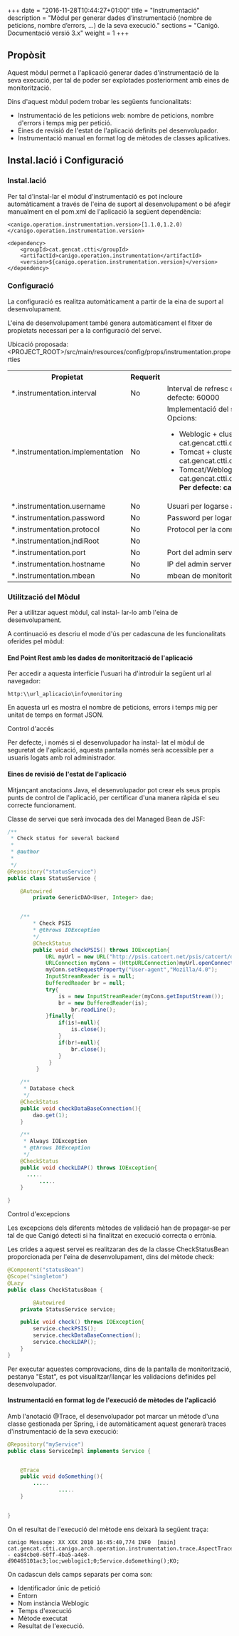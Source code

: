 +++
date        = "2016-11-28T10:44:27+01:00"
title       = "Instrumentació"
description = "Mòdul per generar dades d’instrumentació (nombre de peticions, nombre d’errors, …) de la seva execució."
sections    = "Canigó. Documentació versió 3.x"
weight      = 1
+++

## Propòsit

Aquest mòdul permet a l'aplicació generar dades d'instrumentació de la seva execució, per tal de poder ser explotades posteriorment amb eines de monitorització.

Dins d'aquest mòdul podem trobar les següents funcionalitats:

* Instrumentació de les peticions web: nombre de peticions, nombre d'errors i temps mig per petició.
* Eines de revisió de l'estat de l'aplicació definits pel desenvolupador.
* Instrumentació manual en format log de mètodes de classes aplicatives.

## Instal.lació i Configuració

### Instal.lació

Per tal d'instal-lar el mòdul d'instrumentació es pot incloure automàticament a través de l'eina de suport al desenvolupament o bé afegir manualment en el pom.xml de l'aplicació la següent dependència:

```
<canigo.operation.instrumentation.version>[1.1.0,1.2.0)</canigo.operation.instrumentation.version>

<dependency>
    <groupId>cat.gencat.ctti</groupId>
    <artifactId>canigo.operation.instrumentation</artifactId>
    <version>${canigo.operation.instrumentation.version}</version>
</dependency>
```

### Configuració

La configuració es realitza automàticament a partir de la eina de suport al desenvolupament.

L'eina de desenvolupament també genera automàticament el fitxer de propietats necessari per a la configuració del servei.  

Ubicació proposada: <PROJECT_ROOT>/src/main/resources/config/props/instrumentation.properties

<table>
    <tbody>
        <tr>
            <th><b>Propietat</b></th>
            <th><b>Requerit</b></th>
            <th><b>Descripció</b></th>
        </tr>
        <tr>
            <td> *.instrumentation.interval </td>
            <td> No </td>
            <td> Interval de refresc de les dades instrumentades en l'aplicació de monitorització. Per defecte: 60000 </td>
        </tr>
        <tr>
            <td> *.instrumentation.implementation </td>
            <td> No </td>
            <td> Implementació del servei per als diferents servidors d'aplicacions, amb i sense cluster <br clear="all">
            Opcions:
            <ul>
                <li>Weblogic + cluster: cat.gencat.ctti.canigo.arch.operation.monitoring.cluster.WeblogicMonitoringServiceImpl</li>
                <li>Tomcat + cluster: cat.gencat.ctti.canigo.arch.operation.monitoring.cluster.TomcatMonitoringServiceImpl</li>
                <li>Tomcat/Weblogic sense cluster: cat.gencat.ctti.canigo.arch.operation.monitoring.single.MonitoringImpl <br clear="all">
            <b>Per defecte: cat.gencat.ctti.canigo.arch.operation.monitoring.single.MonitoringImpl</b> </li>
            </ul>
            </td>
        </tr>
        <tr>
            <td> *.instrumentation.username </td>
            <td> No </td>
            <td> Usuari per logarse al admin server del Cluster. Per defecte: weblogic </td>
        </tr>
        <tr>
            <td> *.instrumentation.password </td>
            <td> No </td>
            <td> Password per logarse al admin server del Cluster. Per defecte: weblogic </td>
        </tr>
        <tr>
            <td> *.instrumentation.protocol </td>
            <td> No </td>
            <td> Protocol per la connexió al Mbean Server. Per defecte: t3 </td>
        </tr>
        <tr>
            <td> *.instrumentation.jndiRoot </td>
            <td> No </td>
            <td>&nbsp;</td>
        </tr>
        <tr>
            <td> *.instrumentation.port </td>
            <td> No </td>
            <td> Port del admin server. Per defecte: 7001 </td>
        </tr>
        <tr>
            <td> *.instrumentation.hostname </td>
            <td> No </td>
            <td> IP del admin server. Per defecte: localhost </td>
        </tr>
        <tr>
            <td> *.instrumentation.mbean </td>
            <td> No </td>
            <td> mbean de monitorització. Per defecte: cat.gencat.ctti.canigo."application.Id" </td>
        </tr>
    </tbody>
</table>

### Utilització del Mòdul

Per a utilitzar aquest mòdul, cal instal- lar-lo amb l'eina de desenvolupament.

A continuació es descriu el mode d'ús per cadascuna de les funcionalitats oferides pel mòdul:

#### End Point Rest amb les dades de monitorització de l'aplicació

Per accedir a aquesta interfície l'usuari ha d'introduir la següent url al navegador:

    http:\\url_aplicacio\info\monitoring

En aquesta url es mostra el nombre de peticions, errors i temps mig per unitat de temps en format JSON.

<div class="message information">
Control d'accés

Per defecte, i només si el desenvolupador ha instal- lat el mòdul de seguretat de l'aplicació, aquesta pantalla només serà accessible per a usuaris logats amb rol administrador.
</div>


#### Eines de revisió de l'estat de l'aplicació

Mitjançant anotacions Java, el desenvolupador pot crear els seus propis punts de control de l'aplicació, per certificar d'una manera ràpida el seu correcte funcionament.

Classe de servei que serà invocada des del Managed Bean de JSF:

```java
/**
 * Check status for several backend
 *
 * @author
 *
 */
@Repository("statusService")
public class StatusService {

	@Autowired
        private GenericDAO<User, Integer> dao;


	/**
        * Check PSIS
        * @throws IOException
        */
        @CheckStatus
        public void checkPSIS() throws IOException{
	        URL myUrl = new URL("http://psis.catcert.net/psis/catcert/dss");
         	URLConnection myConn = (HttpURLConnection)myUrl.openConnection();
        	myConn.setRequestProperty("User-agent","Mozilla/4.0");
        	InputStreamReader is = null;
        	BufferedReader br = null;
        	try{
	        	is = new InputStreamReader(myConn.getInputStream());
		        br = new BufferedReader(is);
            		br.readLine();
          	}finally{
	         	if(is!=null){
		        	is.close();
          		}
	          	if(br!=null){
		        	br.close();
           		}
	         }
         }

	/**
	 * Database check
	 */
	@CheckStatus
	public void checkDataBaseConnection(){
		dao.get(1);
	}

	/**
	 * Always IOException
	 * @throws IOException
	 */
	@CheckStatus
	public void checkLDAP() throws IOException{
	  .....
          .....
	}

}
```

<div class="message information">
Control d'excepcions

Les excepcions dels diferents mètodes de validació han de propagar-se per tal de que Canigó detecti si ha finalitzat en execució correcta o errònia.
</div>

Les crides a aquest servei es realitzaran des de la classe CheckStatusBean proporcionada per l'eina de desenvolupament, dins del mètode check:

```java
@Component("statusBean")
@Scope("singleton")
@Lazy
public class CheckStatusBean {

        @Autowired
	private StatusService service;

	public void check() throws IOException{
		service.checkPSIS();
		service.checkDataBaseConnection();
		service.checkLDAP();
	}
}
```

Per executar aquestes comprovacions, dins de la pantalla de monitorització, pestanya "Estat", es pot visualitzar/llançar les validacions definides pel desenvolupador.

#### Instrumentació en format log de l'execució de mètodes de l'aplicació

Amb l'anotació @Trace, el desenvolupador pot marcar un mètode d'una classe gestionada per Spring, i de automàticament aquest generarà traces d'instrumentació de la seva execució:

```java
@Repository("myService")
public class ServiceImpl implements Service {


	@Trace
	public void doSomething(){
		.....
                .....
	}


}
```

On el resultat de l'execució del mètode ens deixarà la següent traça:

```
canigo Message: XX XXX 2010 16:45:40,774 INFO  [main] cat.gencat.ctti.canigo.arch.operation.instrumentation.trace.AspectTrace - ea84cbe0-60ff-4ba5-a4e8-d90465101ac3;loc;weblogic1;0;Service.doSomething();KO;
```

On cadascun dels camps separats per coma son:

* Identificador únic de petició
* Entorn
* Nom instància Weblogic
* Temps d'execució
* Mètode executat
* Resultat de l'execució.